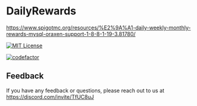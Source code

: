 
# DailyRewards

https://www.spigotmc.org/resources/%E2%9A%A1-daily-weekly-monthly-rewards-mysql-oraxen-support-1-8-8-1-19-3.81780/



[![MIT License](https://img.shields.io/badge/License-MIT-green.svg)](https://choosealicense.com/licenses/mit/)

[![codefactor](https://www.codefactor.io/Content/badges/A.svg)](https://www.codefactor.io/repository/github/revivalo/dailyrewards)

## Feedback

If you have any feedback or questions, please reach out to us at https://discord.com/invite/TfUC8uJ

